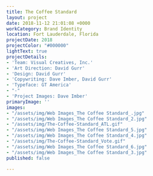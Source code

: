 ```yaml
---
title: The Coffee Standard
layout: project
date: 2018-11-12 21:01:08 +0000
workCategory: Brand Identity
location: Fort Lauderdale, Florida
projectDate: 2018
projectColor: "#000000"
lightText: true
projectDetails:
- 'Team: Visual Creatives, Inc.'
- 'Art Direction: David Gurr'
- 'Design: David Gurr'
- 'Copywriting: Dave Imber, David Gurr'
- 'Typeface: GT America'
- "-"
- 'Project Images: Dave Imber'
primaryImage: ''
images:
- "/assets/img/Web Images_The Coffee Standard_.jpg"
- "/assets/img/Web Images_The Coffee Standard_2.jpg"
- "/assets/img/The-Coffee-Standard_ATL.gif"
- "/assets/img/Web Images_The Coffee Standard_5.jpg"
- "/assets/img/Web Images_The Coffee Standard_4.jpg"
- "/assets/img/The-Coffee-Standard_Vote.gif"
- "/assets/img/Web Images_The Coffee Standard_6.jpg"
- "/assets/img/Web Images_The Coffee Standard_3.jpg"
published: false

---
```

